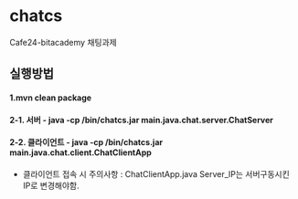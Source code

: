 # chatcs
Cafe24-bitacademy 채팅과제

## 실행방법
#### 1.mvn clean package
#### 2-1. 서버 - java -cp /bin/chatcs.jar main.java.chat.server.ChatServer
#### 2-2. 클라이언트 - java -cp /bin/chatcs.jar main.java.chat.client.ChatClientApp
 * 클라이언트 접속 시 주의사항 : ChatClientApp.java Server_IP는 서버구동시킨 IP로 변경해야함. 
